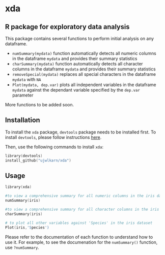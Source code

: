 # xda
R package for exploratory data analysis
---------------------------------------

This package contains several functions to perform initial analysis on any dataframe. 

- `numSummary(mydata)` function automatically detects all numeric columns in the dataframe `mydata` and provides their summary statistics 
- `charSummary(mydata)` function automatically detects all character columns in the dataframe `mydata` and provides their summary statistics 
- `removeSpecial(mydata)` replaces all special characters in the dataframe `mydata` with `NA` 
- `Plot(mydata, dep.var)` plots all independent variables in the dataframe `mydata` against the dependant variable specified by the `dep.var` parameter 

More functions to be added soon.

Installation
------------
To install the `xda` package, `devtools` package needs to be installed first. To install `devtools`, please follow instructions [here](https://github.com/hadley/devtools).

Then, use the following commands to install `xda`:

```s
library(devtools)
install_github("ujwlkarn/xda")
```

Usage
-----
```s
library(xda)

#to view a comprehensive summary for all numeric columns in the iris dataset
numSummary(iris)

#to view a comprehensive summary for all character columns in the iris dataset
charSummary(iris)

# to plot all other variables against 'Species' in the iris dataset
Plot(iris,'Species')
```
Please refer to the documentation of each function to understand how to use it. 
For example, to see the documenation for the `numSummary()` function, use `?numSummary`.

